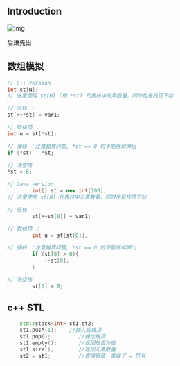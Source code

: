 ## Introduction

![img](https://oi-wiki.org/ds/images/stack.svg)

后进先出

## 数组模拟

```c++
// C++ Version
int st[N];
// 这里使用 st[0] (即 *st) 代表栈中元素数量，同时也是栈顶下标

// 压栈 ：
st[++*st] = var1;

// 取栈顶 ：
int u = st[*st];

// 弹栈 ：注意越界问题, *st == 0 时不能继续弹出
if (*st) --*st;

// 清空栈
*st = 0;
```

```java
// Java Version
        int[] st = new int[100];
// 这里使用 st[0] 代表栈中元素数量，同时也是栈顶下标

// 压栈 ：
        st[++st[0]] = var1;

// 取栈顶 ：
        int u = st[st[0]];

// 弹栈 ：注意越界问题, *st == 0 时不能继续弹出
        if (st[0] > 0){
            --st[0];
        }

// 清空栈
        st[0] = 0;
```

## c++ STL

```c++
	std::stack<int> st1,st2;
    st1.push(1);    //插入到栈顶
    st1.pop();         //弹出栈顶
    st1.empty();       //返回是否为空
    st1.size();        //返回元素数量
    st2 = st1;         //直接赋值，重载了 = 符号
```

